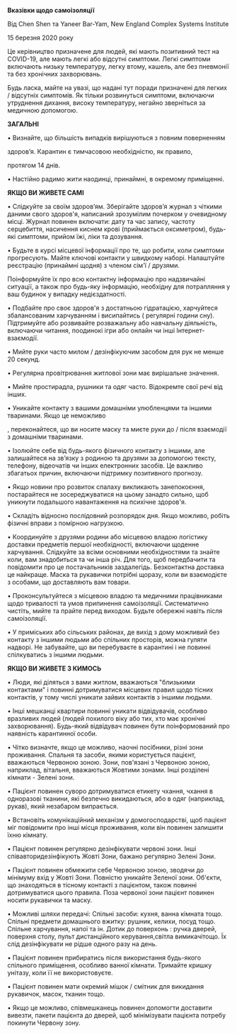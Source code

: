**Вказівки щодо самоізоляції**

Від Chen Shen та Yaneer Bar-Yam, New England Complex Systems Institute

15 березня 2020 року

Це керівництво призначене для людей, які мають позитивний тест на COVID-19, але мають легкі або відсутні симптоми. Легкі симптоми включають низьку температуру, легку втому, кашель, але без пневмонії та без хронічних захворювань.

Будь ласка, майте на увазі, що надані тут поради призначені для легких / відсутніх симптомів. Як тільки розвинуться симптоми, включаючи утруднення дихання, високу температуру, негайно зверніться за медичною допомогою.

**ЗАГАЛЬНІ**

• Визнайте, що більшість випадків вирішуються з повним поверненням

здоров’я. Карантин є тимчасовою необхідністю, як правило,

протягом 14 днів.

• Настійно радимо жити наодинці, принаймні, в окремому приміщенні.

**ЯКЩО ВИ ЖИВЕТЕ САМІ**

• Слідкуйте за своїм здоров’ям. Зберігайте здоров’я журнал з чіткими даними свого здоров'я, написаний зрозумілим почерком у очевидному місці. Журнал повинен включати: дату та час запису, частоту серцебиття, насичення киснем крові (приймається оксиметром), будь-які симптоми, прийом їжі, ліки та дозування.

• Будьте в курсі місцевої інформації про те, що робити, коли симптоми прогресують. Майте ключові контакти у швидкому наборі. Налаштуйте реєстрацію (принаймні щодня) з членом сім'ї / друзями.

Поінформуйте їх про всю контактну інформацію про надзвичайні ситуації, а також про будь-яку інформацію, необхідну для потрапляння у ваш будинок у випадку недієздатності.

• Подбайте про своє здоров'я з достатньою гідратацією, харчуйтеся збалансованим харчуванням і висипайтись ( регулярні години сну). Підтримуйте або розвивайте розважальну або навчальну діяльність, включаючи читання, поодинокі ігри або онлайн чи інші Інтернет-взаємодії.

• Мийте руки часто милом / дезінфікуючим засобом для рук не менше 20 секунд.

• Регулярна провітрювання житлової зони має вирішальне значення.

• Мийте простирадла, рушники та одяг часто. Відокремте свої речі від інших.

• Уникайте контакту з вашими домашніми улюбленцями та іншими тваринами. Якщо це неможливо

, переконайтеся, що ви носите маску та миєте руки до / після взаємодії з домашніми тваринами.

• Ізолюйте себе від будь-якого фізичного контакту з іншими, але залишайтеся на зв’язку з родиною та друзями за допомогою тексту, телефону, відеочатів чи інших електронних засобів. Це важливо збагатьох причин, включаючи підтримку позитивного прогнозу.

• Якщо новини про розвиток спалаху викликають занепокоєння, постарайтеся не зосереджуватися на цьому занадто сильно, щоб уникнути подальшого навантаження на психічне здоров'я.

• Складіть відносно послідовний розпорядок дня. Якщо можливо, робіть фізичні вправи з помірною нагрузкою.

• Координуйте з друзями родини або місцевою владою логістику доставки предметів першої необхідності, включаючи щоденне харчування. Слідкуйте за всіми основними необхідностями та знайте коли, вам знадобиться та чи інша річ. Для того, щоб передбачити та повідомити про це постачальників заздалегідь. Безконтактна доставка це найкраще. Маска та рукавички потрібні щоразу, коли ви взаємодієте з особами, що доставляють вам товари.

• Проконсультуйтеся з місцевою владою та медичними працівниками щодо тривалості та умов припинення самоізоляції. Систематично чистіть, мийте та прайте перед виходом. Будьте обережні навіть після самоізоляції.

• У приміських або сільських районах, де вихід з дому можливий без контакту з іншими людьми або спільних просторів, можна гуляти надворі. Не забувайте, що ви перебуваєте в карантині і не повинні спілкуватись з іншими людьми.

**ЯКЩО ВИ ЖИВЕТЕ З КИМОСЬ**

• Люди, які діляться з вами житлом, вважаються "близькими контактами" і повинні дотримуватися місцевих правил щодо тісних контактів, у тому числі уникати зайвих контактів з іншими людьми.

• Інші мешканці квартири повинні уникати відвідувачів, особливо вразливих людей (людей похилого віку або тих, хто має хронічні захворювання). Будь-який відвідувач повинен бути поінформований про наявність карантинної особи.

• Чітко визначте, якщо це можливо, наочні посібники, різні зони проживання. Спальня та засоби, якими користується пацієнт, вважаються Червоною зоною. Зони, пов'язані з Червоною зоною, наприклад, вітальня, вважаються Жовтими зонами. Інші розділені кімнати - Зелені зони.

• Пацієнт повинен суворо дотримуватися етикету чхання, чхання в одноразові тканини, які безпечно викидаються, або в одяг (наприклад, рукав), який незабаром випрається.

• Встановіть комунікаційний механізм у домогосподарстві, щоб пацієнт міг повідомити про інші місця проживання, коли він повинен залишити їхню кімнату.

• Пацієнт повинен регулярно дезінфікувати червоні зони. Інші співавторидезінфікують Жовті Зони, бажано регулярно Зелені Зони.

• Пацієнт повинен обмежити себе Червоною зоною, зводячи до мінімуму вхід у Жовті Зони. Повністю уникайте Зеленої зони. Об'єкти, що знаходяться в тісному контакті з пацієнтом, також повинні дотримуватися цього правила. Поза червоної зони пацієнт повинен носити рукавички та маску.

• Можливі шляхи передачі: Спільні засоби: кухня, ванна кімната тощо. Спільні предмети домашнього вжитку: рушник, келихи, посуд тощо. Спільне харчування, напої та ін. Дотик до поверхонь : ручка дверей, поверхня столу, пульт дистанційного керування,світла вимикачітощо. Їх слід дезінфікувати не рідше одного разу на день.

• Пацієнт повинен прибиратись після використання будь-якого спільного приміщення, особливо ванної кімнати. Тримайте кришку унітазу, коли її не використовуєте.

• Пацієнт повинен мати окремий мішок / смітник для викидання рукавичок, масок, тканин тощо.

• Якщо це можливо, співмешканець повинен допомогти доставити вивезти, пакети пацієнта до дверей, щоб мінімізувати пацієнта потребу покинути Червону зону.
